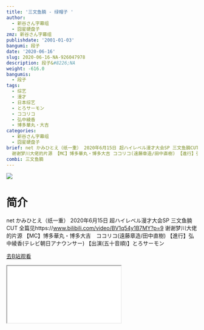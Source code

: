 ```yaml
---
title: '三文鱼腩 - 绿帽子 '
author:
  - 新谷さん字幕组
  - 囧星硬盘子
zmz: 新谷さん字幕组
publishdate: '2001-01-03'
bangumi: 段子
date: '2020-06-16'
slug: 2020-06-16-NA-926047978
description: 段子&#8226;NA
weight: -616.0
bangumis:
  - 段子
tags:
  - 综艺
  - 漫才
  - 日本综艺
  - とろサーモン
  - ココリコ
  - 弘中綾香
  - 博多華丸・大吉
categories:
  - 新谷さん字幕组
  - 囧星硬盘子
brief: net かみひとえ（纸一重） 2020年6月15日 超ハイレベル漫才大会SP 三文鱼腩CUT 全篇见https://www.bilibili.com/video/BV1q54y1B7MY?p=9
  谢谢梦川大佬的片源 【MC】博多華丸・博多大吉 ココリコ(遠藤章造/田中直樹) 【進行】弘中綾香(テレビ朝日アナウンサー) 【出演(五十音順)】とろサーモン
combi: 三文鱼腩
---
```

![](https://raw.githubusercontent.com/tcgriffith/owaraisite/master/static/tmpimg/dafd286d6988afef9fc05b53a7f9b741056eaba8.jpg.480.jpg)
# 简介  
net
かみひとえ（纸一重） 2020年6月15日 超ハイレベル漫才大会SP 三文鱼腩CUT
全篇见https://www.bilibili.com/video/BV1q54y1B7MY?p=9
谢谢梦川大佬的片源
【MC】博多華丸・博多大吉　ココリコ(遠藤章造/田中直樹) 【進行】弘中綾香(テレビ朝日アナウンサー) 【出演(五十音順)】とろサーモン  

[去B站观看](https://www.bilibili.com/video/av926047978/)
<div class ="resp-container"><iframe class="testiframe" src="//player.bilibili.com/player.html?aid=926047978"", scrolling="no", allowfullscreen="true" > </iframe></div> 
